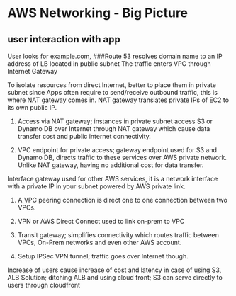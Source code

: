 # AWS Networking - Big Picture

## user interaction with app
User looks for example.com, 
###Route 53 resolves domain name to an IP address of LB located in public subnet
The traffic enters VPC through Internet Gateway


To isolate resources from direct Internet, better to place them in private subnet
since Apps often require to send/receive outbound traffic, this is where NAT gateway
comes in. NAT gateway translates private IPs of EC2 to its own public IP.


1. Access via NAT gateway; instances in private subnet access S3 or Dynamo DB over Internet
through NAT gateway which cause data transfer cost and public internet connectivity.

2. VPC endpoint for private access; gateway endpoint used for S3 and Dynamo DB, directs traffic to
these services over AWS private network. Unlike NAT gateway, having no additional cost for data transfer.

Interface gateway used for other AWS services, 
it is a network interface with a private IP in your subnet powered by AWS private link.

1. A VPC peering connection is direct one to one connection between two VPCs.

2. VPN or AWS Direct Connect used to link on-prem to VPC

3. Transit gateway; simplifies connectivity which routes traffic between VPCs,
On-Prem networks and even other AWS account.

4. Setup IPSec VPN tunnel; traffic goes over Internet though.

Increase of users cause increase of cost and latency in case of using S3, ALB
Solution; ditching ALB and using cloud front; 
S3 can serve directly to users through cloudfront 

